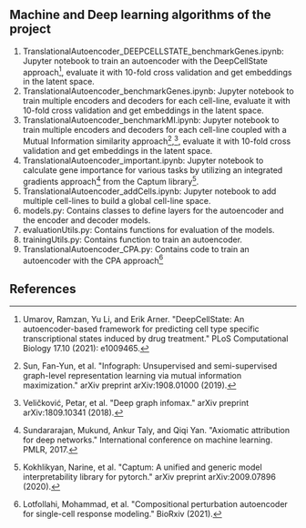 ## Machine and Deep learning algorithms of the project
1. TranslationalAutoencoder_DEEPCELLSTATE_benchmarkGenes.ipynb: Jupyter notebook to train an autoencoder with the DeepCellState approach[^1], evaluate it with 10-fold cross validation and get embeddings in the latent space.
2. TranslationalAutoencoder_benchmarkGenes.ipynb: Jupyter notebook to train multiple encoders and decoders for each cell-line, evaluate it with 10-fold cross validation and get embeddings in the latent space.
3. TranslationalAutoencoder_benchmarkMI.ipynb: Jupyter notebook to train multiple encoders and decoders for each cell-line coupled with a Mutual Information similarity approach[^2],[^3], evaluate it with 10-fold cross validation and get embeddings in the latent space.
4. TranslationalAutoencoder_important.ipynb: Jupyter notebook to calculate gene importance for various tasks by utilizing an integrated gradients approach[^4] from the Captum library[^5].
5. TranslationalAutoencoder_addCells.ipynb: Jupyter notebook to add multiple cell-lines to build a global cell-line space.
6. models.py: Contains classes to define layers for the autoencoder and the encoder and decoder models.
7. evaluationUtils.py: Contains functions for evaluation of the models.
8. trainingUtils.py: Contains function to train an autoencoder.
9. TranslationalAutoencoder_CPA.py: Contains code to train an autoencoder with the CPA approach[^6]

## References
[^1]: Umarov, Ramzan, Yu Li, and Erik Arner. "DeepCellState: An autoencoder-based framework for predicting cell type specific transcriptional states induced by drug treatment." PLoS Computational Biology 17.10 (2021): e1009465.
[^2]: Sun, Fan-Yun, et al. "Infograph: Unsupervised and semi-supervised graph-level representation learning via mutual information maximization." arXiv preprint arXiv:1908.01000 (2019).
[^3]: Veličković, Petar, et al. "Deep graph infomax." arXiv preprint arXiv:1809.10341 (2018).
[^4]: Sundararajan, Mukund, Ankur Taly, and Qiqi Yan. "Axiomatic attribution for deep networks." International conference on machine learning. PMLR, 2017.
[^5]: Kokhlikyan, Narine, et al. "Captum: A unified and generic model interpretability library for pytorch." arXiv preprint arXiv:2009.07896 (2020).
[^6]: Lotfollahi, Mohammad, et al. "Compositional perturbation autoencoder for single-cell response modeling." BioRxiv (2021).

